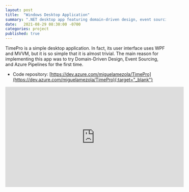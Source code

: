 ```yaml
---
layout: post
title:  "Windows Desktop Application"
summary: ".NET desktop app featuring domain-driven design, event sourcing, and Azure Pipelines"
date:   2021-08-29 08:30:00 -0700
categories: project
published: true
---
```


TimePro is a simple desktop application. In fact, its user interface uses WPF and MVVM, but it is so simple that it is almost trivial. The main reason for implementing this app was to try Domain-Driven Design, Event Sourcing, and Azure Pipelines for the first time.

- Code repository: [https://dev.azure.com/miguelamezola/TimePro](https://dev.azure.com/miguelamezola/TimePro){:target="_blank"}

<iframe width="560" height="315" src="https://www.youtube.com/embed/2Vm90hXsyY4" title="YouTube video player" frameborder="0" allow="accelerometer; autoplay; clipboard-write; encrypted-media; gyroscope; picture-in-picture" allowfullscreen></iframe>
